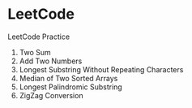 # LeetCode
LeetCode Practice

001. Two Sum
002. Add Two Numbers
003. Longest Substring Without Repeating Characters
004. Median of Two Sorted Arrays
005. Longest Palindromic Substring
006. ZigZag Conversion
